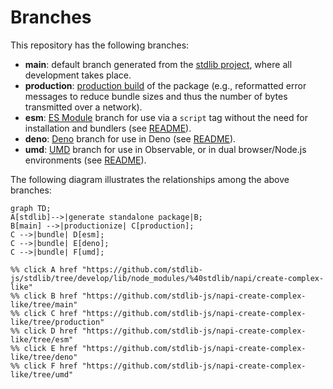 <!--

@license Apache-2.0

Copyright (c) 2022 The Stdlib Authors.

Licensed under the Apache License, Version 2.0 (the "License");
you may not use this file except in compliance with the License.
You may obtain a copy of the License at

    http://www.apache.org/licenses/LICENSE-2.0

Unless required by applicable law or agreed to in writing, software
distributed under the License is distributed on an "AS IS" BASIS,
WITHOUT WARRANTIES OR CONDITIONS OF ANY KIND, either express or implied.
See the License for the specific language governing permissions and
limitations under the License.

-->

# Branches

This repository has the following branches:

-   **main**: default branch generated from the [stdlib project][stdlib-url], where all development takes place.
-   **production**: [production build][production-url] of the package (e.g., reformatted error messages to reduce bundle sizes and thus the number of bytes transmitted over a network).
-   **esm**: [ES Module][esm-url] branch for use via a `script` tag without the need for installation and bundlers (see [README][esm-readme]).
-   **deno**: [Deno][deno-url] branch for use in Deno (see [README][deno-readme]).
-   **umd**: [UMD][umd-url] branch for use in Observable, or in dual browser/Node.js environments (see [README][umd-readme]).

The following diagram illustrates the relationships among the above branches:

```mermaid
graph TD;
A[stdlib]-->|generate standalone package|B;
B[main] -->|productionize| C[production];
C -->|bundle| D[esm];
C -->|bundle| E[deno];
C -->|bundle| F[umd];

%% click A href "https://github.com/stdlib-js/stdlib/tree/develop/lib/node_modules/%40stdlib/napi/create-complex-like"
%% click B href "https://github.com/stdlib-js/napi-create-complex-like/tree/main"
%% click C href "https://github.com/stdlib-js/napi-create-complex-like/tree/production"
%% click D href "https://github.com/stdlib-js/napi-create-complex-like/tree/esm"
%% click E href "https://github.com/stdlib-js/napi-create-complex-like/tree/deno"
%% click F href "https://github.com/stdlib-js/napi-create-complex-like/tree/umd"
```

[stdlib-url]: https://github.com/stdlib-js/stdlib/tree/develop/lib/node_modules/%40stdlib/napi/create-complex-like
[production-url]: https://github.com/stdlib-js/napi-create-complex-like/tree/production
[deno-url]: https://github.com/stdlib-js/napi-create-complex-like/tree/deno
[deno-readme]: https://github.com/stdlib-js/napi-create-complex-like/blob/deno/README.md
[umd-url]: https://github.com/stdlib-js/napi-create-complex-like/tree/umd
[umd-readme]: https://github.com/stdlib-js/napi-create-complex-like/blob/umd/README.md
[esm-url]: https://github.com/stdlib-js/napi-create-complex-like/tree/esm
[esm-readme]: https://github.com/stdlib-js/napi-create-complex-like/blob/esm/README.md